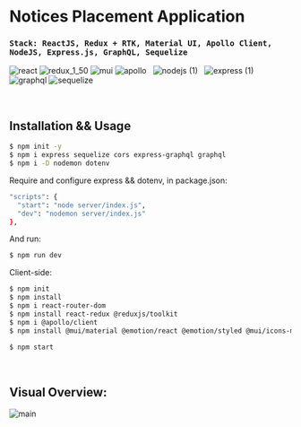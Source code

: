 # Notices Placement Application

### `Stack: ReactJS, Redux + RTK, Material UI, Apollo Client, NodeJS, Express.js, GraphQL, Sequelize`
![react](https://user-images.githubusercontent.com/53910160/188648232-4b64538e-aba0-497f-ae02-e6832d5477c5.png)
![redux_1_50](https://user-images.githubusercontent.com/53910160/189751514-7fb97131-f9dc-440b-913b-8a2db88c591d.png)
![mui](https://user-images.githubusercontent.com/53910160/189752984-de15336a-8127-41f8-98a1-0c7cf7c34a8e.png)
![apollo](https://user-images.githubusercontent.com/53910160/188648346-2310210f-5551-4210-ae83-e9e185625146.png) &nbsp;
![nodejs (1)](https://user-images.githubusercontent.com/53910160/188648866-6d01c2ca-38a6-47b1-ae6a-ea73d400039b.png) &nbsp;
![express (1)](https://user-images.githubusercontent.com/53910160/188650080-d4b9c294-d6c9-4794-9f8c-9cb5596c3656.png) &nbsp;
![graphql](https://user-images.githubusercontent.com/53910160/188650620-ebd705ff-ee7a-4a51-a58e-1d5de9e263d1.png)
![sequelize](https://user-images.githubusercontent.com/53910160/189752763-8a8810fd-ea3b-457d-adb5-15492f40e42a.png)

<br />

## Installation && Usage
  ```sh
  $ npm init -y
  $ npm i express sequelize cors express-graphql graphql
  $ npm i -D nodemon dotenv
  
  ```
  
Require and configure express && dotenv, in package.json:
  ```sh
"scripts": {
    "start": "node server/index.js",
    "dev": "nodemon server/index.js"
 },
   ```
And run:
  ```sh
  $ npm run dev  

  ```
  
Client-side:
  ```sh
  $ npm init
  $ npm install
  $ npm i react-router-dom 
  $ npm install react-redux @reduxjs/toolkit
  $ npm i @apollo/client
  $ npm install @mui/material @emotion/react @emotion/styled @mui/icons-material
  
  $ npm start
  ```
  <br />
  
  ## Visual Overview: 

![main](https://user-images.githubusercontent.com/53910160/189753468-d86df175-74ea-44f5-ab42-46bf4e719d89.png)


